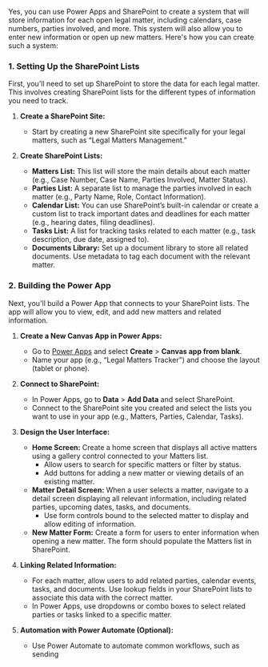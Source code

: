 Yes, you can use Power Apps and SharePoint to create a system that will store information for each open legal matter, including calendars, case numbers, parties involved, and more. This system will also allow you to enter new information or open up new matters. Here's how you can create such a system:

### **1. Setting Up the SharePoint Lists**
First, you'll need to set up SharePoint to store the data for each legal matter. This involves creating SharePoint lists for the different types of information you need to track.

1. **Create a SharePoint Site:**
   - Start by creating a new SharePoint site specifically for your legal matters, such as “Legal Matters Management.”
   
2. **Create SharePoint Lists:**
   - **Matters List:** This list will store the main details about each matter (e.g., Case Number, Case Name, Parties Involved, Matter Status).
   - **Parties List:** A separate list to manage the parties involved in each matter (e.g., Party Name, Role, Contact Information).
   - **Calendar List:** You can use SharePoint’s built-in calendar or create a custom list to track important dates and deadlines for each matter (e.g., hearing dates, filing deadlines).
   - **Tasks List:** A list for tracking tasks related to each matter (e.g., task description, due date, assigned to).
   - **Documents Library:** Set up a document library to store all related documents. Use metadata to tag each document with the relevant matter.

### **2. Building the Power App**
Next, you'll build a Power App that connects to your SharePoint lists. The app will allow you to view, edit, and add new matters and related information.

1. **Create a New Canvas App in Power Apps:**
   - Go to [Power Apps](https://make.powerapps.com/) and select **Create** > **Canvas app from blank**.
   - Name your app (e.g., “Legal Matters Tracker”) and choose the layout (tablet or phone).

2. **Connect to SharePoint:**
   - In Power Apps, go to **Data** > **Add Data** and select SharePoint.
   - Connect to the SharePoint site you created and select the lists you want to use in your app (e.g., Matters, Parties, Calendar, Tasks).

3. **Design the User Interface:**
   - **Home Screen:** Create a home screen that displays all active matters using a gallery control connected to your Matters list.
     - Allow users to search for specific matters or filter by status.
     - Add buttons for adding a new matter or viewing details of an existing matter.
   - **Matter Detail Screen:** When a user selects a matter, navigate to a detail screen displaying all relevant information, including related parties, upcoming dates, tasks, and documents.
     - Use form controls bound to the selected matter to display and allow editing of information.
   - **New Matter Form:** Create a form for users to enter information when opening a new matter. The form should populate the Matters list in SharePoint.

4. **Linking Related Information:**
   - For each matter, allow users to add related parties, calendar events, tasks, and documents. Use lookup fields in your SharePoint lists to associate this data with the correct matter.
   - In Power Apps, use dropdowns or combo boxes to select related parties or tasks linked to a specific matter.

5. **Automation with Power Automate (Optional):**
   - Use Power Automate to automate common workflows, such as sending


